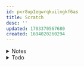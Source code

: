 ```yaml
---
id: pxr8up1egwrqkuilngkf6as
title: Scratch
desc: ''
updated: 1703370567680
created: 1694020260294
---
```


<!-- start of 'notes' section -->
<details>
    <summary>Notes</summary>

#
```mermaid
graph TD;
    guide --> overview
        overview --> 
        key-components
        overview --> 
        structure-of-document
        overview --> 
        role-in-web-dev
        overview -->
        web-dev-ecosystem
        overview -->
        seo-and-accessibility
        overview -->
        evolution-with-HTML5
        overview -->
        summary
```


---
</details>
<!-- end of 'notes' section -->



<!-- start of 'todo' section -->
<details>
    <summary>Todo</summary>

#
1. [x] 08.md
    1. [x] add
    1. [x] modify
    1. [x] commit
1. [x] git push
1. [x] root.md
    1. [x] modify
    1. [x] commit
1. [x] git push
1. [ ] learn html
    1. [x] overview.md
        1. [x] add
        1. [x] modify
    1. [x] .key-components.md
        1. [x] add
        1. [x] modify
    1. [x] .structure-of-document.md
        1. [x] add
        1. [x] modify
    1. [x] .role-in-web-dev.md
        1. [x] add
        1. [x] modify
    1. [x] .web-dev-ecosystem.md
        1. [x] add
        1. [x] modify
    1. [x] .seo-and-accessibility.md
        1. [x] add
        1. [x] modify
    1. [x] .evolution-with-HTML5.md
        1. [x] add
        1. [x] modify
    1. [x] .summary.md
        1. [x] add
        1. [x] modify
    1. [x] commit
    1. [x] push
    1. [x] .key-components.md
        1. [x] modify
        1. [x] commit
    1. [x] .structure-of-document.md
        1. [x] modify
        1. [x] commit
    1. [x] guide.md and root.md
        1. [x] modify
        1. [x] commit
    1. [x] git push 
    1. [x] text-markup.md
    1. [x] links-and-navigation.md
    1. [x] images.md
    1. [x] forms.md
    1. [] commit
    
---
</details>
<!-- end of 'todo' section -->